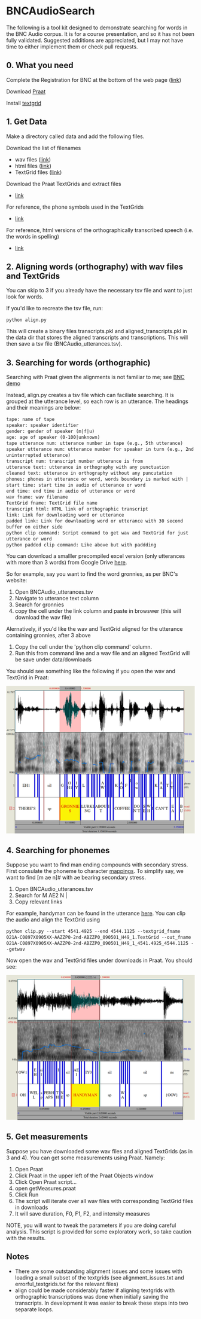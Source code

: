 
# BNCAudioSearch

The following is a tool kit designed to demonstrate 
searching for words in the BNC Audio corpus. It is for a course 
presentation, and so it has not been fully validated. Suggested additions 
are appreciated, but I may not have time to either implement them or 
check pull requests. 

## 0. What you need 

Complete the Registration for BNC at the bottom of the web page ([link](http://www.phon.ox.ac.uk/AudioBNC))  

Download [Praat](https://www.fon.hum.uva.nl/praat/)

Install [textgrid](https://github.com/kylebgorman/textgrid)

## 1. Get Data

Make a directory called data and add the following files.

Download the list of filenames 

- wav files ([link](http://bnc.phon.ox.ac.uk/filelist-wav.txt))
- html files ([link](http://bnc.phon.ox.ac.uk/filelist-html.txt)) 
- TextGrid files ([link](http://bnc.phon.ox.ac.uk/filelist-textgrid.txt))

Download the Praat TextGrids and extract files

- [link](https://reshare.ukdataservice.ac.uk/851496/)

For reference, the phone symbols used in the TextGrids

- [link](http://www.phon.ox.ac.uk/files/docs/BNC_transcription_alphabet.html)

For reference, html versions of the orthographically transcribed speech (i.e. the words in spelling)

- [link](http://bnc.phon.ox.ac.uk/transcripts-html/)


## 2. Aligning words (orthography) with wav files and TextGrids

You can skip to 3 if you already have the necessary tsv file and want to just look 
for words.  

If you'd like to recreate the tsv file, run:

```
python align.py 
```

This will create a binary files transcripts.pkl and aligned\_transcripts.pkl in the data dir that stores the aligned 
transcripts and transcriptions. This will then save a tsv file (BNCAudio\_utterances.tsv).

## 3. Searching for words (orthographic)

Searching with Praat given the alignments is not familiar to me; see [BNC demo](http://www.phon.ox.ac.uk/jcoleman/PraatSearch.html)

Instead, align.py creates a tsv file which can faciliate searching. It is grouped at the utterance level, so each row is an utterance. The headings and their meanings are below:

```
tape: name of tape
speaker: speaker identifier
gender: gender of speaker (m|f|u)
age: age of speaker (0-100|unknown)
tape utterance num: utterance number in tape (e.g., 5th utterance)
speaker utterance num: utterance number for speaker in turn (e.g., 2nd uninterrupted utterance)
transcript num: transcript number utterance is from
utterance text: utterance in orthography with any punctuation
cleaned text: utterance in orthography without any puncutation
phones: phones in utterance or word, words boundary is marked with |
start time: start time in audio of utterance or word
end time: end time in audio of utterance or word 
wav fname: wav filename
TextGrid fname: TextGrid file name
transcript html: HTML link of orthographic transcript
link: Link for downloading word or utterance
padded link: Link for downloading word or utterance with 30 second buffer on either side
python clip command: Script command to get wav and TextGrid for just utterance or word
python padded clip command: Like above but with paddding
```

You can download a smalller precompiled excel version (only utterances with more than 3 words) from Google Drive [here](https://docs.google.com/spreadsheets/d/19D7f3QQ9fAInnzMtf_sQA2fraPWC72dY/edit?usp=sharing&ouid=109651103446022413279&rtpof=true&sd=true).

So for example, say you want to find the word gronnies, as per BNC's website:

1. Open BNCAudio\_utterances.tsv
2. Navigate to utterance text column
3. Search for gronnies
4. copy the cell under the link column and paste in browswer (this will download the 
wav file)

Alernatively, if you'd like the wav and TextGrid aligned for the utterance containing 
gronnies, after 3 above

1. Copy the cell under the 'python clip command' column. 
2. Run this from command line and a wav file and an aligned TextGrid will be save under data/downloads

You should see something like the following if you open the wav and TextGrid in Praat:


![gronnies](figures/gronnies.png)

## 4. Searching for phonemes

Suppose you want to find man ending compounds with secondary stress. First consulate the 
phoneme to character [mappings](http://www.phon.ox.ac.uk/files/docs/BNC_transcription_alphabet.html). To simplify say, we want to find [m ae n]# with ae bearing secondary stress.

1. Open BNCAudio\_utterances.tsv
2. Search for M AE2 N |
3. Copy relevant links

For example, handyman can be found in the utterance [here](http://bnc.phon.ox.ac.uk/data/021A-C0897X0905XX-AAZZP0-2nd-ABZZP0.wav?t=4541.4925,4544.1125). You can clip the audio and align 
the TextGrid using 

```
python clip.py --start 4541.4925 --end 4544.1125 --textgrid_fname 021A-C0897X0905XX-AAZZP0-2nd-ABZZP0_090501_H49_1.TextGrid --out_fname 021A-C0897X0905XX-AAZZP0-2nd-ABZZP0_090501_H49_1_4541.4925_4544.1125 --getwav
```

Now open the wav and TextGrid files under downloads in Praat. You should see:

![handyman](figures/handyman.png)

## 5. Get measurements

Suppose you have downloaded some wav files and aligned TextGrids (as in 3 and 4). You
can get some measurements using Praat. Namely: 

1. Open Praat
2. Click Praat in the upper left of the Praat Objects window
3. Click Open Praat script...
4. open getMeasures.praat
5. Click Run
6. The script will iterate over all wav files with corresponding TextGrid files in downloads
6. It will save duration, F0, F1, F2, and intensity measures 

NOTE, you will want to tweak the parameters if you are doing careful analysis. This script
is provided for some exploratory work, so take caution with the results.  

## Notes
- There are some outstanding alignment issues and some issues with loading a small subset 
        of the textgrids (see alignment_issues.txt and errorful_textgrids.txt for 
        the relevant files)
- align could be made considerably faster if aligning textgrids with orthographic transcriptions was done when initially saving the transcripts. In development it was easier to break these steps into two separate loops. 
